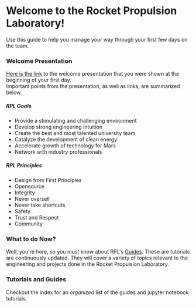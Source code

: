 # Welcome to the Rocket Propulsion Laboratory!

Use this guide to help you manage your way through your first few days on the team.

### Welcome Presentation
[Here is the link](https://docs.google.com/presentation/d/179IhBbxB5hHLqUIPrMc4lzRnvwq8eTzQYkINsrbej8I/edit#slide=id.g1d5fcbfeb0_0_68) to the welcome presentation that you were shown at the beginning of your first day. </br>
Important points from the presentation, as well as links, are summarized below.

##### RPL Goals
* Provide a stimulating and challenging environment
* Develop strong engineering intuition
* Create the best and most talented university team
* Catalyze the development of clean energy
* Accelerate growth of technology for Mars
* Network with industry professionals

##### RPL Principles
* Design from First Principles
* Opensource
* Integrity
* Never oversell
* Never take shortcuts
* Safety
* Trust and Respect
* Community

### What to do Now?
Well, you're here, so you must know about RPL's [Guides](https://github.com/rocketproplab). These are tutorials are continuously updated. They will cover a variety of topics relevant to the engineering and projects done in the Rocket Propulsion Laboratory.

### Tutorials and Guides
Checkout the index for an _organized_ list of the guides and jupyter notebook tutorials.

